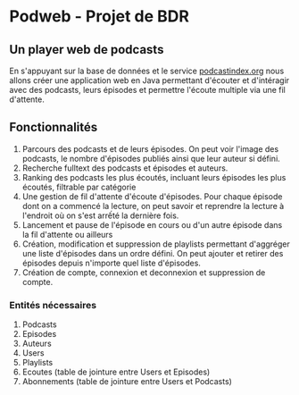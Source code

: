 # Podweb - Projet de BDR
## Un player web de podcasts

En s'appuyant sur la base de données et le service [podcastindex.org](podcastindex.org) nous allons créer une application web en Java permettant d'écouter et d'intéragir avec des podcasts, leurs épisodes et permettre l'écoute multiple via une fil d'attente.

## Fonctionnalités
1. Parcours des podcasts et de leurs épisodes. On peut voir l'image des podcasts, le nombre d'épisodes publiés ainsi que leur auteur si défini.
1. Recherche fulltext des podcasts et épisodes et auteurs.
1. Ranking des podcasts les plus écoutés, incluant leurs épisodes les plus écoutés, filtrable par catégorie
1. Une gestion de fil d'attente d'écoute d'épisodes. Pour chaque épisode dont on a commencé la lecture, on peut savoir et reprendre la lecture à l'endroit où on s'est arrếté la dernière fois.
1. Lancement et pause de l'épisode en cours ou d'un autre épisode dans la fil d'attente ou ailleurs
1. Création, modification et suppression de playlists permettant d'aggréger une liste d'épisodes dans un ordre défini. On peut ajouter et retirer des épisodes depuis n'importe quel liste d'épisodes.
1. Création de compte, connexion et deconnexion et suppression de compte.

### Entités nécessaires
1. Podcasts
1. Episodes
1. Auteurs
1. Users
1. Playlists
1. Ecoutes (table de jointure entre Users et Episodes)
1. Abonnements (table de jointure entre Users et Podcasts)

